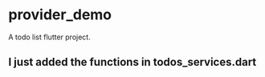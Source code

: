 # provider_demo

A todo list flutter project.

## I just added the functions in todos_services.dart
